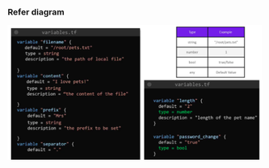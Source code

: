 ### Refer diagram

![](https://raw.githubusercontent.com/kartik1998/dotterraform/master/images/understanding_variables.png)